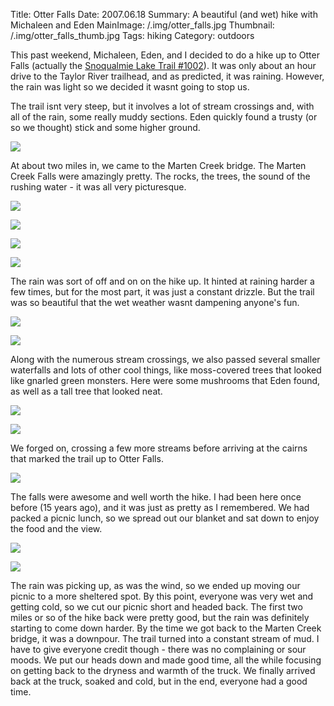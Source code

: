 Title: Otter Falls
Date: 2007.06.18
Summary: A beautiful (and wet) hike with Michaleen and Eden
MainImage: /.img/otter_falls.jpg
Thumbnail: /.img/otter_falls_thumb.jpg
Tags: hiking
Category: outdoors

This past weekend, Michaleen, Eden, and I decided to do a hike up to Otter Falls (actually the [Snoqualmie Lake Trail #1002][Trail]). It was only about an hour drive to the Taylor River trailhead, and as predicted, it was raining. However, the rain was light so we decided it wasnt going to stop us.

The trail isnt very steep, but it involves a lot of stream crossings and, with all of the rain, some really muddy sections. Eden quickly found a trusty (or so we thought) stick and some higher ground.

<p><img src="/.img/outdoors/otterfalls/eden_and_stick.jpg" class="smallimg" /></p>

At about two miles in, we came to the Marten Creek bridge. The Marten Creek Falls were amazingly pretty. The rocks, the trees, the sound of the rushing water - it was all very picturesque.

<p><img src="/.img/outdoors/otterfalls/marten_creek.jpg" class="smallimg" /></p>

<p><img src="/.img/outdoors/otterfalls/marten_creek_downstream.jpg" class="smallimg" /></p>

<p><img src="/.img/outdoors/otterfalls/eden_marten_creek.jpg" class="smallimg" /></p>

<p><img src="/.img/outdoors/otterfalls/michaleen_and_eden_marten_creek.jpg" class="smallimg" /></p>

The rain was sort of off and on on the hike up. It hinted at raining harder a few times, but for the most part, it was just a constant drizzle. But the trail was so beautiful that the wet weather wasnt dampening anyone's fun.

<p><img src="/.img/outdoors/otterfalls/michaleen_and_eden.jpg" class="smallimg" /></p>

<p><img src="/.img/outdoors/otterfalls/michaleen_and_eden_closeup.jpg" class="smallimg" /></p>

Along with the numerous stream crossings, we also passed several smaller waterfalls and lots of other cool things, like moss-covered trees that looked like gnarled green monsters. Here were some mushrooms that Eden found, as well as a tall tree that looked neat.

<p><img src="/.img/outdoors/otterfalls/mushrooms2.jpg" class="smallimg" /></p>

<p><img src="/.img/outdoors/otterfalls/tall_tree.jpg" class="smallimg" /></p>

We forged on, crossing a few more streams before arriving at the cairns that marked the trail up to Otter Falls.

<p><img src="/.img/outdoors/otterfalls/michaleen_crossing.jpg" class="smallimg" /></p>

The falls were awesome and well worth the hike. I had been here once before (15 years ago), and it was just as pretty as I remembered. We had packed a picnic lunch, so we spread out our blanket and sat down to enjoy the food and the view.

<p><img src="/.img/outdoors/otterfalls/falls2.jpg" class="smallimg" /></p>

<p><img src="/.img/outdoors/otterfalls/picnic.jpg" class="smallimg" /></p>

The rain was picking up, as was the wind, so we ended up moving our picnic to a more sheltered spot. By this point, everyone was very wet and getting cold, so we cut our picnic short and headed back. The first two miles or so of the hike back were pretty good, but the rain was definitely starting to come down harder. By the time we got back to the Marten Creek bridge, it was a downpour. The trail turned into a constant stream of mud. I have to give everyone credit though - there was no complaining or sour moods. We put our heads down and made good time, all the while focusing on getting back to the dryness and warmth of the truck. We finally arrived back at the truck, soaked and cold, but in the end, everyone had a good time.

[Trail]: http://www.fs.fed.us/r6/mbs/recreation/activities/trails/snrd/snrd_1002.htm
